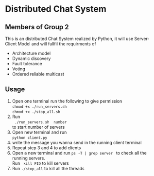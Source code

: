 # Distributed Chat System

## Members of Group 2

This is an distributed Chat System realized by Python, it will use Server-Client Model and will fullfil the requirments of 
- Architecture model
- Dynamic discovery
- Fault tolerance
- Voting
- Ordered reliable multicast

## Usage
<ol start="1">
  <li>Open one terminal run the following to give permission <br>
    <code>chmod +x ./run_servers.sh</code> <br>
    <code>chmod +x ./stop_all.sh</code><br></li>
  <li>Run <br>
    <code> ./run_servers.sh  number</code> <br>
    to start number of servers <br>
    </li>
    <li>Open new terminal and run <br>
        <code>python client.py</code>
    </li>
    <li>write the message you wanna send in the running client terminal
    </li>
    <li>Repeat step 3 and 4 to add clients</li>
    <li>Open a new terminal and run <code>ps -T | grep server </code> to check all the running servers.<br> Run <code> kill PID</code> to kill servers </li>
    <li> Run <code>./stop_all</code> to kill all the threads</li>
</ol>




